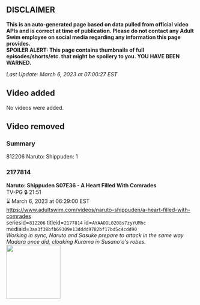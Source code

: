## DISCLAIMER
**This is an auto-generated page based on data pulled from official video APIs and is correct at time of publication. Please do not contact any Adult Swim employee on social media regarding any information this page provides.**  
**SPOILER ALERT: This page contains thumbnails of full episodes/shorts/etc. that might be spoilery to you. YOU HAVE BEEN WARNED.**  

_Last Update: March 6, 2023 at 07:00:27 EST_
## Video added
No videos were added.  
## Video removed
### Summary
812206 Naruto: Shippuden: 1  
### 2177814
**Naruto: Shippuden S07E36 - A Heart Filled With Comrades**  
TV-PG 🔒 21:51  
⌛ March 6, 2023 at 06:29:00 EST  
https://www.adultswim.com/videos/naruto-shippuden/a-heart-filled-with-comrades  
seriesid=`812206` titleid=`2177814` id=`AYAAOOL0208s7zyYUMhc` mediaid=`3aa3f38bfb69309e13dddd9782bf17bd5c4cdd90`  
_Working in sync, Naruto and Sasuke prepare to attack in the same way Madara once did, cloaking Kurama in Susano'o's robes._  
<a href="https://media.cdn.adultswim.com/uploads/20220406/thumbnails/2_22461452382-NarutoShippuden_384_AHeartFilledWithComrades.png"><img src="https://media.cdn.adultswim.com/uploads/20220406/thumbnails/2_22461452382-NarutoShippuden_384_AHeartFilledWithComrades.png" height="144px" /></a>
